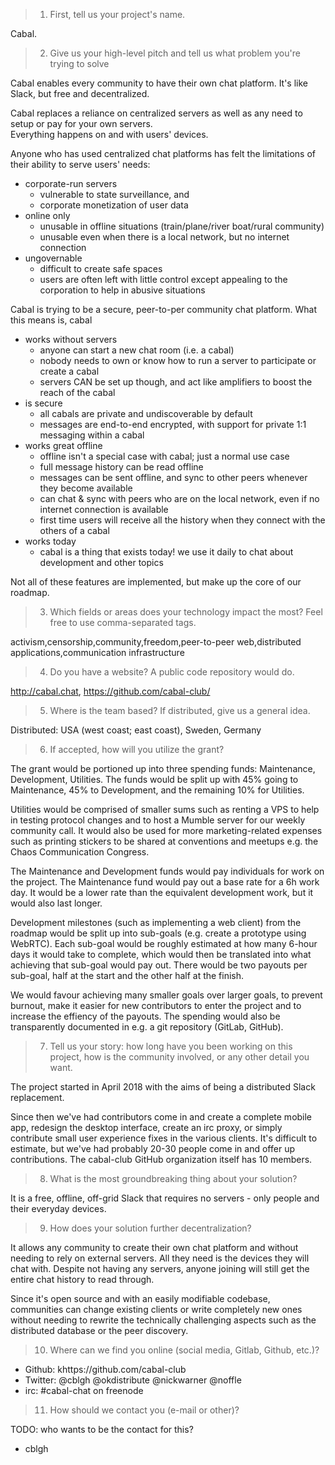 > 1. First, tell us your project's name. 

Cabal.


> 2. Give us your high-level pitch and tell us what problem you're trying to solve

Cabal enables every community to have their own chat platform. It's like Slack, but free and decentralized.

Cabal replaces a reliance on centralized servers as well as any need to setup or pay for your own servers.  
Everything happens on and with users' devices.

Anyone who has used centralized chat platforms has felt the limitations of their ability to serve users' needs:

- corporate-run servers 
  - vulnerable to state surveillance, and
  - corporate monetization of user data
- online only
  - unusable in offline situations (train/plane/river boat/rural community)
  - unusable even when there is a local network, but no internet connection
- ungovernable
  - difficult to create safe spaces
  - users are often left with little control except appealing to the corporation to help in abusive situations

Cabal is trying to be a secure, peer-to-per community chat platform. What this means is, cabal

- works without servers
  - anyone can start a new chat room (i.e. a cabal)
  - nobody needs to own or know how to run a server to participate or create a cabal
  - servers CAN be set up though, and act like amplifiers to boost the reach of the cabal
- is secure
  - all cabals are private and undiscoverable by default
  - messages are end-to-end encrypted, with support for private 1:1 messaging within a cabal
- works great offline
  - offline isn't a special case with cabal; just a normal use case
  - full message history can be read offline
  - messages can be sent offline, and sync to other peers whenever they become available
  - can chat & sync with peers who are on the local network, even if no internet connection is available
  - first time users will receive all the history when they connect with the others of a cabal
- works today
  - cabal is a thing that exists today! we use it daily to chat about development and other topics

Not all of these features are implemented, but make up the core of our roadmap.

> 3. Which fields or areas does your technology impact the most? Feel free to use comma-separated tags.

activism,censorship,community,freedom,peer-to-peer web,distributed applications,communication infrastructure

> 4. Do you have a website? A public code repository would do. 

http://cabal.chat, https://github.com/cabal-club/

> 5. Where is the team based? If distributed, give us a general idea. 

Distributed: USA (west coast; east coast), Sweden, Germany

> 6. If accepted, how will you utilize the grant? 

The grant would be portioned up into three spending funds: Maintenance, Development, Utilities. The funds would be split up with 45% going to Maintenance, 45% to Development, and the remaining 10% for Utilities.

Utilities would be comprised of smaller sums such as renting a VPS to help in testing protocol changes and to host a Mumble server for our weekly community call. It would also be used for more marketing-related expenses such as printing stickers to be shared at conventions and meetups e.g. the Chaos Communication Congress.

The Maintenance and Development funds would pay individuals for work on the project. The Maintenance fund would pay out a base rate for a 6h work day. It would be a lower rate than the equivalent development work, but it would also last longer.

Development milestones (such as implementing a web client) from the roadmap would be split up into sub-goals (e.g. create a prototype using WebRTC). Each sub-goal would be roughly estimated at how many 6-hour days it would take to complete, which would then be translated into what achieving that sub-goal would pay out. There would be two payouts per sub-goal, half at the start and the other half at the finish. 

We would favour achieving many smaller goals over larger goals, to prevent burnout, make it easier for new contributors to enter the project and to increase the effiency of the payouts. The spending would also be transparently documented in e.g. a git repository (GitLab, GitHub).

> 7. Tell us your story: how long have you been working on this project, how is the community involved, or any other detail you want.

The project started in April 2018 with the aims of being a distributed Slack replacement. 

Since then we've had contributors come in and create a complete mobile app, redesign the desktop interface, create an irc proxy, or simply contribute small user experience fixes in the various clients. It's difficult to estimate, but we've had probably 20-30 people come in and offer up contributions. The cabal-club GitHub organization itself has 10 members. 

> 8. What is the most groundbreaking thing about your solution?

It is a free, offline, off-grid Slack that requires no servers - only people and their everyday devices. 

> 9. How does your solution further decentralization?

It allows any community to create their own chat platform and without needing to rely on external servers. All they need is the devices they will chat with. Despite not having any servers, anyone joining will still get the entire chat history to read through.

Since it's open source and with an easily modifiable codebase, communities can change existing clients or write completely new ones without needing to rewrite the technically challenging aspects such as the distributed database or the peer discovery.

> 10. Where can we find you online (social media, Gitlab, Github, etc.)? 

- Github: khttps://github.com/cabal-club
- Twitter: @cblgh @okdistribute @nickwarner @noffle 
- irc: #cabal-chat on freenode

> 11. How should we contact you (e-mail or other)? 

TODO: who wants to be the contact for this?
* cblgh 

